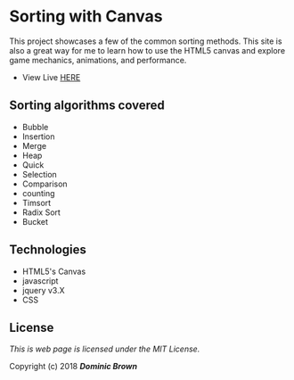 # Sorting with Canvas

This project showcases a few of the common sorting methods.  This site is also a great way for me to learn how to use the HTML5 canvas and explore game mechanics, animations, and performance.

* View Live [HERE](http://sort.dombrown.net/)

## Sorting algorithms covered

* Bubble
* Insertion
* Merge
* Heap
* Quick
* Selection
* Comparison
* counting
* Timsort
* Radix Sort
* Bucket

## Technologies

* HTML5's Canvas
* javascript
* jquery v3.X
* CSS

## License

*This is web page is licensed under the MIT License.*

Copyright (c) 2018 _**Dominic Brown**_
